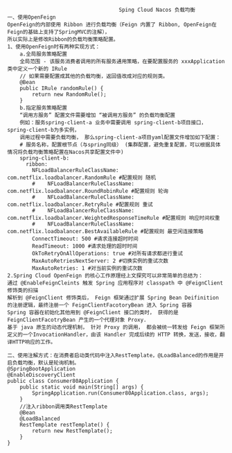                                         Sping Cloud Nacos 负载均衡
    一、使用OpenFeign
    OpenFeign的内部使用 Ribbon 进行负载均衡（Feign 内置了 Ribbon, OpenFeign在Feign的基础上支持了SpringMVC的注解），
    所以实际上是修改Ribbon的负载均衡策略配置。
    1、使用OpenFeign时有两种实现方式：
        a.全局服务策略配置
        全局范围 - 该服务消费者调用的所有服务通用策略，在要配置服务的 xxxApplication 类中定义一个新的 IRule
        // 如果需要配置成其他的负载均衡，返回值改成对应的规则类。
        @Bean
        public IRule randomRule() {
            return new RandomRule();
        }
        b.指定服务策略配置
        “调用方服务” 配置文件需要增加 “被调用方服务” 的负载均衡配置
        例如：服务spring-client-a 业务中需要调用 spring-client-b项目接口， spring-client-b为多实例， 
        调用过程中需要负载均衡， 那么spring-client-a项目yaml配置文件增加如下配置：
        # 服务名称，配置根节点（与spring同级） (集群配置，避免重复配置，可以根据具体情况将负载均衡策略配置在Nacos共享配置文件中)
        spring-client-b:
          ribbon:
            NFLoadBalancerRuleClassName: com.netflix.loadbalancer.RandomRule #配置规则 随机
            #    NFLoadBalancerRuleClassName: com.netflix.loadbalancer.RoundRobinRule #配置规则 轮询
            #    NFLoadBalancerRuleClassName: com.netflix.loadbalancer.RetryRule #配置规则 重试
            #    NFLoadBalancerRuleClassName: com.netflix.loadbalancer.WeightedResponseTimeRule #配置规则 响应时间权重
            #    NFLoadBalancerRuleClassName: com.netflix.loadbalancer.BestAvailableRule #配置规则 最空闲连接策略
            ConnectTimeout: 500 #请求连接超时时间
            ReadTimeout: 1000 #请求处理的超时时间
            OkToRetryOnAllOperations: true #对所有请求都进行重试
            MaxAutoRetriesNextServer: 2 #切换实例的重试次数
            MaxAutoRetries: 1 #对当前实例的重试次数
    2.Spring Cloud OpenFeign 的核心工作原理经上文探究可以非常简单的总结为：
    通过 @EnableFeignCleints 触发 Spring 应用程序对 classpath 中 @FeignClient 修饰类的扫描
    解析到 @FeignClient 修饰类后， Feign 框架通过扩展 Spring Bean Deifinition 的注册逻辑，最终注册一个 FeignClientFacotoryBean 进入 Spring 容器
    Spring 容器在初始化其他用到 @FeignClient 接口的类时， 获得的是 FeignClientFacotryBean 产生的一个代理对象 Proxy.
    基于 java 原生的动态代理机制， 针对 Proxy 的调用， 都会被统一转发给 Feign 框架所定义的一个InvocationHandler，由该 Handler 完成后续的 HTTP 转换，发送，接收，翻译HTTP响应的工作。
    
    二、使用注解方式：在消费者启动类代码中注入RestTemplate，@LoadBalanced的作用是开启负载均衡，默认是轮询机制。
    @SpringBootApplication
    @EnableDiscoveryClient
    public class Consumer80Application {
        public static void main(String[] args) {
            SpringApplication.run(Consumer80Application.class, args);
        }
        //注入ribbon调用类RestTemplate
        @Bean
        @LoadBalanced
        RestTemplate restTemplate() {
            return new RestTemplate();
        }
    }